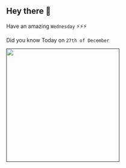 ## Hey there 👋
Have an amazing `Wednesday` ⚡⚡⚡

Did you know Today on `27th of December`
 
 [<img src="" width="300" />]() 
 ```

```
